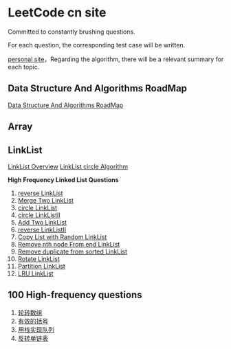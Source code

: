 
# LeetCode cn site

Committed to constantly brushing questions.

For each question, the corresponding test case will be written.

[personal site](https://wangbaoqi.tech/algorithm)，Regarding the algorithm, there will be a relevant summary for each topic.

## Data Structure And Algorithms RoadMap

[Data Structure And Algorithms RoadMap](https://www.processon.com/view/link/6433ef6e242fb51ae70a62f3)


## Array

## LinkList

[LinkList Overview](./src/LinkList/LinkList.md)
[LinkList circle Algorithm]()

**High Frequency Linked List Questions**

1. [reverse LinkList](./src/LinkList/reverseLinkList/)
2. [Merge Two LinkList](./src/LinkList/mergeTwoLinkList/)
3. [circle LinkList](./src/LinkList/circleLinkList/)
4. [circle LinkListII](./src/LinkList/circleLinkListII/)
5. [Add Two LinkList](./src/LinkList/addTwoNumber/)
6. [reverse LinkListII](./src/LinkList/reverseLinkListII/)
7. [Copy List with Random LinkList]()
8. [Remove nth node From end LinkList]()
9. [Remove duplicate from sorted LinkList]()
10. [Rotate LinkList]()
11. [Partition LinkList]()
12. [LRU LinkList]()


## 100 High-frequency questions

1. [轮转数组](./src/Array/rotateArray/)
2. [有效的括号](./src/String/validParentheses/)
3. [用栈实现队列](./src/StackQueue/implementStackUseQueue/)
4. [反转单链表](./src/LinkList/reverseLinkList/)


